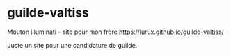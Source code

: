 # guilde-valtiss
Mouton illuminati - site pour mon frère https://lurux.github.io/guilde-valtiss/

Juste un site pour une candidature de guilde.
